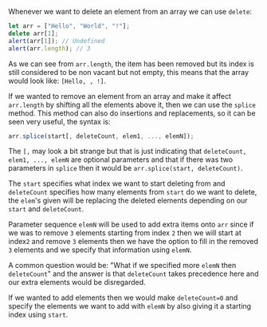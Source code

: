 Whenever we want to delete an element from an array we can use `delete`:
```javascript
let arr = ["Hello", "World", "!"];
delete arr[1];
alert(arr[1]); // Undefined
alert(arr.length); // 3
```
As we can see from `arr.length`, the item has been removed but its index is still considered to be non vacant but not empty, this means that the array would look like: `[Hello, , !]`.

If we wanted to remove an element from an array and make it affect `arr.length` by shifting all the elements above it, then we can use the `splice` method. This method can also do insertions and replacements, so it can be seen very useful, the syntax is:
```javascript
arr.splice(start[, deleteCount, elem1, ..., elemN]);
```
The `[,` may look a bit strange but that is just indicating that `deleteCount, elem1, ..., elemN` are optional parameters and that if there was two parameters in `splice` then it would be `arr.splice(start, deleteCount)`.

The `start` specifies what index we want to start deleting from and `deleteCount` specifies how many elements from `start` do we want to delete, the `elem`'s given will be replacing the deleted elements depending on our `start` and `deleteCount`.

Parameter sequence `elemN` will be used to add extra items onto `arr` since if we was to remove `3` elements starting from index `2` then we will start at index`2` and remove `3` elements then we have the option to fill in the removed `3` elements and we specify that information using `elemN`. 

A common question would be: "What if we specified more `elemN` then `deleteCount`" and the answer is that `deleteCount` takes precedence here and our extra elements would be disregarded.

If we wanted to add elements then we would make `deleteCount=0` and specify the elements we want to add with `elemN` by also giving it a starting index using `start`. 